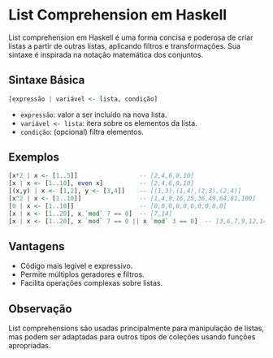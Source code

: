 # List Comprehension em Haskell

List comprehension em Haskell é uma forma concisa e poderosa de criar listas a partir de outras listas, aplicando filtros e transformações. Sua sintaxe é inspirada na notação matemática dos conjuntos.

## Sintaxe Básica

```haskell
[expressão | variável <- lista, condição]
```

- `expressão`: valor a ser incluído na nova lista.
- `variável <- lista`: itera sobre os elementos da lista.
- `condição`: (opcional) filtra elementos.

## Exemplos

```haskell
[x*2 | x <- [1..5]]                 -- [2,4,6,8,10]
[x | x <- [1..10], even x]          -- [2,4,6,8,10]
[(x,y) | x <- [1,2], y <- [3,4]]    -- [(1,3),(1,4),(2,3),(2,4)]
[x^2 | x <- [1..10]]                -- [1,4,9,16,25,36,49,64,81,100]
[0 | x <- [1..10]]                  -- [0,0,0,0,0,0,0,0,0,0]
[x | x <- [1..20], x `mod` 7 == 0]  -- [7,14]
[x | x <- [1..20], x `mod` 7 == 0 || x `mod` 3 == 0]  -- [3,6,7,9,12,14,15,18]
```

## Vantagens

- Código mais legível e expressivo.
- Permite múltiplos geradores e filtros.
- Facilita operações complexas sobre listas.

## Observação

List comprehensions são usadas principalmente para manipulação de listas, mas podem ser adaptadas para outros tipos de coleções usando funções apropriadas.

